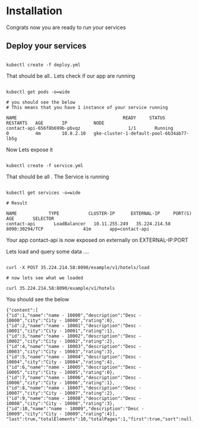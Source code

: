 # Installation 

Congrats now you are ready to run your services 

## Deploy your services 

```

kubectl create -f deploy.yml 

```

That should be all.. Lets check if our app are running 

```

kubectl get pods -o=wide 

# you should see the below 
# This means that you have 1 instance of your service running
 
NAME                                        READY     STATUS              RESTARTS   AGE       IP          NODE
contact-api-656f8b699b-pbvqz                  1/1       Running             0          4m        10.8.2.10   gke-cluster-1-default-pool-6b34ab77-lb5g
```

Now Lets expose it 

```

kubectl create -f service.yml 

```

That should be all . The Service is running 

```

kubectl get services -o=wide

# Result 

NAME            TYPE           CLUSTER-IP      EXTERNAL-IP     PORT(S)                      AGE       SELECTOR
contact-api       LoadBalancer   10.11.255.249   35.224.214.58   8090:30294/TCP               41m       app=contact-api

```

Your app contact-api is now exposed on externally on EXTERNAL-IP:PORT 

Lets load and query some data ....

```

curl -X POST 35.224.214.58:8090/example/v1/hotels/load

# now lets see what we loaded 

curl 35.224.214.58:8090/example/v1/hotels

```

You should see the below 

```
{"content":[
{"id":1,"name":"name - 10000","description":"Desc - 10000","city":"City - 10000","rating":0},
{"id":2,"name":"name - 10001","description":"Desc - 10001","city":"City - 10001","rating":1},
{"id":3,"name":"name - 10002","description":"Desc - 10002","city":"City - 10002","rating":2},
{"id":4,"name":"name - 10003","description":"Desc - 10003","city":"City - 10003","rating":3},
{"id":5,"name":"name - 10004","description":"Desc - 10004","city":"City - 10004","rating":4},
{"id":6,"name":"name - 10005","description":"Desc - 10005","city":"City - 10005","rating":0},
{"id":7,"name":"name - 10006","description":"Desc - 10006","city":"City - 10006","rating":1},
{"id":8,"name":"name - 10007","description":"Desc - 10007","city":"City - 10007","rating":2},
{"id":9,"name":"name - 10008","description":"Desc - 10008","city":"City - 10008","rating":3},
{"id":10,"name":"name - 10009","description":"Desc - 10009","city":"City - 10009","rating":4}],
"last":true,"totalElements":10,"totalPages":1,"first":true,"sort":null,"numberOfElements":10,"size":100,"number":0}

```
